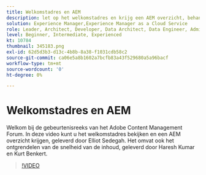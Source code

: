 ```yaml
---
title: Welkomstadres en AEM
description: let op het welkomstadres en krijg een AEM overzicht, behandelt het ontsluiten van de kracht van inhoudssnelheid;
solution: Experience Manager,Experience Manager as a Cloud Service
role: Leader, Architect, Developer, Data Architect, Data Engineer, Admin, User
level: Beginner, Intermediate, Experienced
kt: 10784
thumbnail: 345183.png
exl-id: 62d5d3b3-d13c-4b8b-8a38-f1031cdb58c2
source-git-commit: ca06e5a8b1602a7bcfb83a43f529680a5a96bacf
workflow-type: tm+mt
source-wordcount: '0'
ht-degree: 0%

---
```


# Welkomstadres en AEM

Welkom bij de gebeurtenisreeks van het Adobe Content Management Forum. In deze video kunt u het welkomstadres bekijken en een AEM overzicht krijgen, geleverd door Elliot Sedegah. Het omvat ook het ontgrendelen van de snelheid van de inhoud, geleverd door Haresh Kumar en Kurt Benkert.

>[!VIDEO](https://video.tv.adobe.com/v/345183/?quality=12&learn=on)
